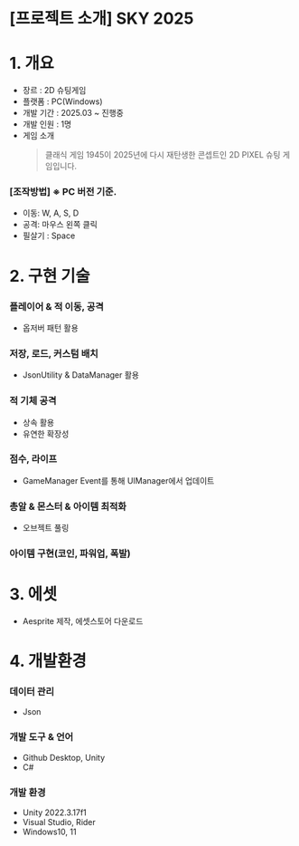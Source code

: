# [프로젝트 소개] SKY 2025
# 1. 개요
+ 장르 : 2D 슈팅게임
+ 플랫폼 : PC(Windows)
+ 개발 기간 : 2025.03 ~ 진행중
+ 개발 인원 : 1명
+ 게임 소개
  > 클래식 게임 1945이 2025년에 다시 재탄생한 콘셉트인 2D PIXEL 슈팅 게임입니다.

### [조작방법] ※ PC 버전 기준.
+ 이동: W, A, S, D
+ 공격: 마우스 왼쪽 클릭
+ 필살기 : Space

# 2. 구현 기술
### 플레이어 & 적 이동, 공격
  + 옵저버 패턴 활용
### 저장, 로드, 커스텀 배치
  + JsonUtility & DataManager 활용
### 적 기체 공격
  + 상속 활용
  + 유연한 확장성
### 점수, 라이프
  + GameManager Event를 통해 UIManager에서 업데이트

### 총알 & 몬스터 & 아이템 최적화
  + 오브젝트 풀링

### 아이템 구현(코인, 파워업, 폭발)

# 3. 에셋
+ Aesprite 제작, 에셋스토어 다운로드
  
# 4. 개발환경
### 데이터 관리
+ Json

### 개발 도구 & 언어
+ Github Desktop, Unity  
+ C#

### 개발 환경
+ Unity 2022.3.17f1
+ Visual Studio, Rider
+ Windows10, 11
